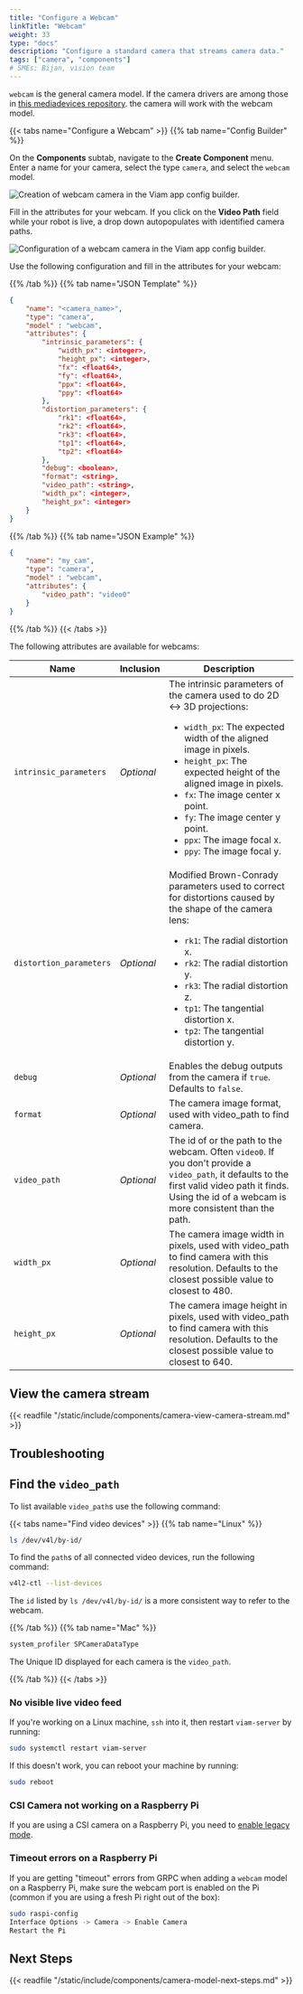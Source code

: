 ```yaml
---
title: "Configure a Webcam"
linkTitle: "Webcam"
weight: 33
type: "docs"
description: "Configure a standard camera that streams camera data."
tags: ["camera", "components"]
# SMEs: Bijan, vision team
---
```


`webcam` is the general camera model.
If the camera drivers are among those in [this mediadevices repository](https://github.com/pion/mediadevices). the camera will work with the webcam model.

{{< tabs name="Configure a Webcam" >}}
{{% tab name="Config Builder" %}}

On the **Components** subtab, navigate to the **Create Component** menu.
Enter a name for your camera, select the type `camera`, and select the `webcam` model.

<img src="../img/create-webcam.png" alt="Creation of webcam camera in the Viam app config builder." style="max-width:500px" />

Fill in the attributes for your webcam.
If you click on the **Video Path** field while your robot is live, a drop down autopopulates with identified camera paths.

<img src="../img/configure-webcam.png" alt="Configuration of a webcam camera in the Viam app config builder." />

Use the following configuration and fill in the attributes for your webcam:

{{% /tab %}}
{{% tab name="JSON Template" %}}

```json {class="line-numbers linkable-line-numbers"}
{
    "name": "<camera_name>",
    "type": "camera",
    "model" : "webcam",
    "attributes": {
        "intrinsic_parameters": {
            "width_px": <integer>,
            "height_px": <integer>,
            "fx": <float64>,
            "fy": <float64>,
            "ppx": <float64>,
            "ppy": <float64>
        },
        "distortion_parameters": {
            "rk1": <float64>,
            "rk2": <float64>,
            "rk3": <float64>,
            "tp1": <float64>,
            "tp2": <float64>
        },
        "debug": <boolean>,
        "format": <string>,
        "video_path": <string>,
        "width_px": <integer>,
        "height_px": <integer>
    }
}
```

{{% /tab %}}
{{% tab name="JSON Example" %}}

```json {class="line-numbers linkable-line-numbers"}
{
    "name": "my_cam",
    "type": "camera",
    "model" : "webcam",
    "attributes": {
        "video_path": "video0"
    }
}
```

{{% /tab %}}
{{< /tabs >}}

The following attributes are available for webcams:

| Name | Inclusion | Description |
| ---- | --------- | ----------- |
| `intrinsic_parameters` | *Optional* | The intrinsic parameters of the camera used to do 2D <-> 3D projections: <ul> <li> `width_px`: The expected width of the aligned image in pixels. </li> <li> `height_px`: The expected height of the aligned image in pixels. </li> <li> `fx`: The image center x point. </li> <li> `fy`: The image center y point. </li> <li> `ppx`: The image focal x. </li> <li> `ppy`: The image focal y. </li> </ul> |
| `distortion_parameters` | *Optional* | Modified Brown-Conrady parameters used to correct for distortions caused by the shape of the camera lens: <ul> <li> `rk1`: The radial distortion x. </li> <li> `rk2`: The radial distortion y. </li> <li> `rk3`: The radial distortion z. </li> <li> `tp1`: The tangential distortion x. </li> <li> `tp2`: The tangential distortion y. </li> </ul> |
| `debug` | *Optional* | Enables the debug outputs from the camera if `true`. Defaults to `false`. |
| `format` | *Optional* | The camera image format, used with video_path to find camera. |
| `video_path` | *Optional* | The id of or the path to the webcam. Often `video0`. If you don't provide a `video_path`, it defaults to the first valid video path it finds. Using the id of a webcam is more consistent than the path. |
| `width_px` | *Optional* | The camera image width in pixels, used with video_path to find camera with this resolution. Defaults to the closest possible value to closest to 480. |
| `height_px` | *Optional* | The camera image height in pixels, used with video_path to find camera with this resolution. Defaults to the closest possible value to closest to 640. |

## View the camera stream

{{< readfile "/static/include/components/camera-view-camera-stream.md" >}}

## Troubleshooting

## Find the `video_path`

To list available `video_path`s use the following command:

{{< tabs name="Find video devices" >}}
{{% tab name="Linux" %}}

```sh
ls /dev/v4l/by-id/
```

To find the `path`s of all connected video devices, run the following command:

```sh
v4l2-ctl --list-devices
```

The `id` listed by `ls /dev/v4l/by-id/` is a more consistent way to refer to the webcam.

{{% /tab %}}
{{% tab name="Mac" %}}

```sh
system_profiler SPCameraDataType
```

The Unique ID displayed for each camera is the `video_path`.

{{% /tab %}}
{{< /tabs >}}

### No visible live video feed

If you're working on a Linux machine, `ssh` into it, then restart `viam-server` by running:

```sh {id="terminal-prompt" class="command-line" data-prompt="$"}
sudo systemctl restart viam-server
```

If this doesn't work, you can reboot your machine by running:

```sh {id="terminal-prompt" class="command-line" data-prompt="$"}
sudo reboot
```

### CSI Camera not working on a Raspberry Pi

If you are using a CSI camera on a Raspberry Pi, you need to [enable legacy mode](../../../installation/prepare/rpi-setup/#enable-communication-protocols).

### Timeout errors on a Raspberry Pi

If you are getting "timeout" errors from GRPC when adding a `webcam` model on a Raspberry Pi, make sure the webcam port is enabled on the Pi (common if you are using a fresh Pi right out of the box):

```sh {id="terminal-prompt" class="command-line" data-prompt="$"}
sudo raspi-config
Interface Options -> Camera -> Enable Camera
Restart the Pi
```

## Next Steps

{{< readfile "/static/include/components/camera-model-next-steps.md" >}}

